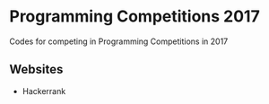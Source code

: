 # Programming Competitions 2017

Codes for competing in Programming Competitions in 2017

## Websites

- Hackerrank



